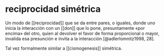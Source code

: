# reciprocidad simétrica
Un modo de [[reciprocidad]] que se da entre pares, o iguales, donde uno inicia la interacción con un [[don]] que lo pone, presuntamente «por encima» del otro, quien al devolver el favor de forma proporcional o mayor, invalida esa presunción e invita a la interacción [@adlerlomnitz1998, 28].

Tal vez formalmente similar a [[cismogenesis]] simétrica.
